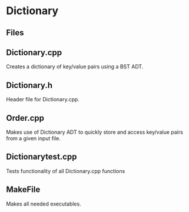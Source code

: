 # Dictionary


## Files

## Dictionary.cpp
Creates a dictionary of key/value pairs using a BST ADT.


## Dictionary.h
Header file for Dictionary.cpp.

## Order.cpp
Makes use of Dictionary ADT to quickly store and access key/value pairs from a given input file.

## Dictionarytest.cpp
Tests functionality of all Dictionary.cpp functions

## MakeFile
Makes all needed executables.